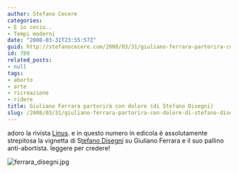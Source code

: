 ```yaml
---
author: Stefano Cecere
categories:
- E io cecio..
- Tempi moderni
date: "2008-03-31T23:55:57Z"
guid: http://stefanocecere.com/2008/03/31/giuliano-ferrara-partorira-con-dolore-di-stefano-disegni/
id: 789
related_posts:
- null
tags:
- aborto
- arte
- ricreazione
- ridere
title: Giuliano Ferrara partorirà con dolore (di Stefano Disegni)
slug: /2008/03/31/giuliano-ferrara-partorira-con-dolore-di-stefano-disegni/
---
```


adoro la rivista [Linus](http://www.linus.net). e in questo numero in edicola è assolutamente strepitosa la vignetta di S[tefano Disegni](http://www.stefanodisegni.it/) su Giuliano Ferrara e il suo pallino anti-abortista. leggere per credere!

![ferrara_disegni.jpg](http://stefanocecere.com/wp-content/uploads/sites/3/2008/03/ferrara_disegni.jpg)